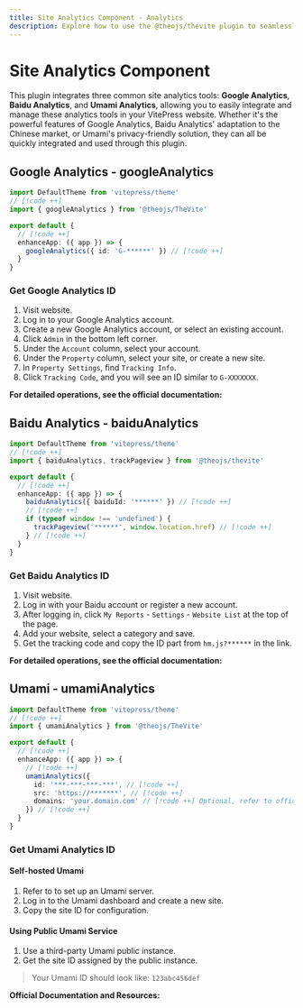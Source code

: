 ```yaml
---
title: Site Analytics Component - Analytics
description: Explore how to use the @theojs/thevite plugin to seamlessly integrate Google Analytics, Baidu Analytics, and Umami Analytics into your VitePress site. This guide will help you quickly configure and manage site analytics to effectively track and analyze website data.
---
```


# Site Analytics Component

This plugin integrates three common site analytics tools: **Google Analytics**, **Baidu Analytics**, and **Umami Analytics**, allowing you to easily integrate and manage these analytics tools in your VitePress website. Whether it's the powerful features of Google Analytics, Baidu Analytics' adaptation to the Chinese market, or Umami's privacy-friendly solution, they can all be quickly integrated and used through this plugin.

## Google Analytics - googleAnalytics

```ts [.vitepress/theme/index.ts]
import DefaultTheme from 'vitepress/theme'
// [!code ++]
import { googleAnalytics } from '@theojs/TheVite'

export default {
  // [!code ++]
  enhanceApp: ({ app }) => {
    googleAnalytics({ id: 'G-******' }) // [!code ++]
  }
}
```

### Get Google Analytics ID

1. Visit <Pill icon="logos:google-analytics" name="Google Analytics" link="https://analytics.google.com/" /> website.
2. Log in to your Google Analytics account.
3. Create a new Google Analytics account, or select an existing account.
4. Click `Admin` in the bottom left corner.
5. Under the `Account` column, select your account.
6. Under the `Property` column, select your site, or create a new site.
7. In `Property Settings`, find `Tracking Info`.
8. Click `Tracking Code`, and you will see an ID similar to `G-XXXXXXX`.

**For detailed operations, see the official documentation:** <Pill icon="logos:google-analytics" name="Google Analytics Help" link="https://support.google.com/analytics/answer/9304153?hl=en" />

## Baidu Analytics - baiduAnalytics

```ts [.vitepress/theme/index.ts]
import DefaultTheme from 'vitepress/theme'
// [!code ++]
import { baiduAnalytics, trackPageview } from '@theojs/thevite'

export default {
  // [!code ++]
  enhanceApp: ({ app }) => {
    baiduAnalytics({ baiduId: '******' }) // [!code ++]
    // [!code ++]
    if (typeof window !== 'undefined') {
      trackPageview('******', window.location.href) // [!code ++]
    } // [!code ++]
  }
}
```

### Get Baidu Analytics ID

1. Visit <Pill :icon="{ icon: 'ri:baidu-fill', color: '#2932E1' }" name="Baidu Analytics" link="https://tongji.baidu.com/" /> website.
2. Log in with your Baidu account or register a new account.
3. After logging in, click `My Reports` - `Settings` - `Website List` at the top of the page.
4. Add your website, select a category and save.
5. Get the tracking code and copy the ID part from `hm.js?******` in the link.

**For detailed operations, see the official documentation:** <Pill :icon="{ icon: 'ri:baidu-fill', color: '#2932E1' }" name="Baidu Analytics Official Documentation" link="https://tongji.baidu.com/web/help/article?id=175&type=0" />

## Umami - umamiAnalytics

```ts [.vitepress/theme/index.ts]
import DefaultTheme from 'vitepress/theme'
// [!code ++]
import { umamiAnalytics } from '@theojs/TheVite'

export default {
  // [!code ++]
  enhanceApp: ({ app }) => {
    // [!code ++]
    umamiAnalytics({
      id: '***-***-***-***', // [!code ++]
      src: 'https://*******', // [!code ++]
      domains: 'your.domain.com' // [!code ++] Optional, refer to official configuration https://umami.is/docs/tracker-configuration#data-domains
    }) // [!code ++]
  }
}
```

### Get Umami Analytics ID

#### Self-hosted Umami

1. Refer to <Pill :icon="{ icon: 'simple-icons:umami', color: { light: '#000000', dark: '#ffffff' } }" name="Umami Documentation" link="https://umami.is/docs/guides/hosting" /> to set up an Umami server.
2. Log in to the Umami dashboard and create a new site.
3. Copy the site ID for configuration.

#### Using Public Umami Service

1. Use a third-party Umami public instance.
2. Get the site ID assigned by the public instance.

> Your Umami ID should look like: `123abc456def`

**Official Documentation and Resources:** <Pill :icon="{ icon: 'simple-icons:umami', color: { light: '#000000', dark: '#ffffff' } }" name="Umami Documentation" link="https://umami.is/docs/guides/hosting" /> <Pill :icon="{ icon: 'simple-icons:umami', color: { light: '#000000', dark: '#ffffff' } }" name="Umami Public Service" link="https://umami.is/" />
